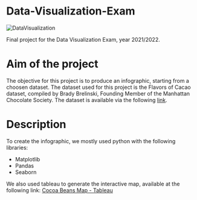 # Data-Visualization-Exam

![DataVisualization](https://github.com/MattLanzUnimib/Data-Visualization-Exam/assets/98222024/0b054d6f-a235-4805-99f3-79cc84b63edd)


Final project for the Data Visualization Exam, year 2021/2022. 

# Aim of the project

The objective for this project is to produce an infographic, starting from a choosen dataset.
The dataset used for this project is the Flavors of Cacao dataset, compiled by Brady Brelinski, Founding Member of the Manhattan Chocolate Society.
The dataset is available via the following [link](https://www.kaggle.com/datasets/rtatman/chocolate-bar-ratings).

# Description

To create the infographic, we mostly used python with the following libraries:
- Matplotlib
- Pandas
- Seaborn

We also used tableau to generate the interactive map, available at the following link:
[Cocoa Beans Map - Tableau](https://public.tableau.com/views/CocoaBeansMap/Dashboard6?:language=it-IT&:display_count=n&:origin=viz_share_link)
